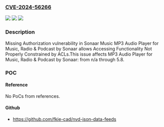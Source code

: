 ### [CVE-2024-56266](https://cve.mitre.org/cgi-bin/cvename.cgi?name=CVE-2024-56266)
![](https://img.shields.io/static/v1?label=Product&message=MP3%20Audio%20Player%20for%20Music%2C%20Radio%20%26%20Podcast%20by%20Sonaar&color=blue)
![](https://img.shields.io/static/v1?label=Version&message=n%2Fa&color=blue)
![](https://img.shields.io/static/v1?label=Vulnerability&message=CWE-862%20Missing%20Authorization&color=brighgreen)

### Description

Missing Authorization vulnerability in Sonaar Music MP3 Audio Player for Music, Radio & Podcast by Sonaar allows Accessing Functionality Not Properly Constrained by ACLs.This issue affects MP3 Audio Player for Music, Radio & Podcast by Sonaar: from n/a through 5.8.

### POC

#### Reference
No PoCs from references.

#### Github
- https://github.com/fkie-cad/nvd-json-data-feeds

